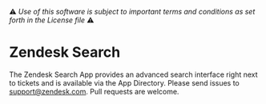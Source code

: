 :warning: *Use of this software is subject to important terms and conditions as set forth in the License file* :warning: 

# Zendesk Search 

The Zendesk Search App provides an advanced search interface right next to tickets and is available via the App Directory. Please send issues to [support@zendesk.com](mailto:support@zendesk.com). Pull requests are welcome.
